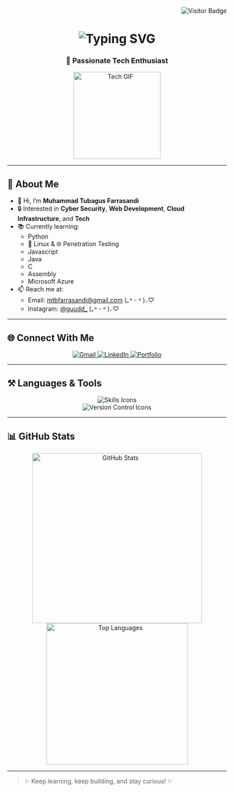 <!-- Visitor Badge -->
<p align="right">
  <img src="https://visitor-badge.laobi.icu/badge?page_id=FaYeest.FaYeest" alt="Visitor Badge" />
</p>

<!-- Typing Heading -->
<h1 align="center">
  <img src="https://readme-typing-svg.demolab.com/?lines=Hello!;Welcome+to+my+profile!&center=true&size=30" alt="Typing SVG" />
</h1>

<!-- Subtitle -->
<h3 align="center">🚀 Passionate Tech Enthusiast</h3>

<!-- Animated GIF -->
<div align="center">
  <img src="https://i.giphy.com/media/v1.Y2lkPTc5MGI3NjExNWNmMHp5ZW0zZndhdG42aDdtaWN4NzRleXd2czkzdWg0c2FlbTBxdiZlcD12MV9pbnRlcm5hbF9naWZfYnlfaWQmY3Q9Zw/f0yOYF0EtwSVa/giphy.gif" width="200" alt="Tech GIF" />
</div>

---

## 👋 About Me

- 👤 Hi, I’m **Muhammad Tubagus Farrasandi**
- 🔒 Interested in **Cyber Security**, **Web Development**, **Cloud Infrastructure**, and **Tech**
- 📚 Currently learning:
  - Python
  - 🐧 Linux & 🌐 Penetration Testing
  - Javascript
  - Java
  - C
  - Assembly
  - Microsoft Azure
- 📫 Reach me at:
  - Email: [mtbfarrasandi@gmail.com](mailto:mtbfarrasandi@gmail.com) (｡˃ ᵕ ˂ )⸝♡
  - Instagram: [@guudd_](https://www.instagram.com/guudd_?igsh=M2xreTVpNDF5YWxm) (｡˃ ᵕ ˂ )⸝♡

---

## 🌐 Connect With Me

<div align="center">
  <a href="mailto:mtbfarrasandi@gmail.com">
    <img src="https://img.shields.io/badge/Gmail-333333?style=for-the-badge&logo=gmail&logoColor=red" alt="Gmail" />
  </a>
  <a href="https://www.linkedin.com/in/muhammad-tubagus-farrasandi" target="_blank">
    <img src="https://img.shields.io/badge/LinkedIn-0077B5?style=for-the-badge&logo=linkedin&logoColor=white" alt="LinkedIn" />
  </a>
  <a href="https://your-portfolio-link" target="_blank">
    <img src="https://img.shields.io/badge/Portfolio-FF5722?style=for-the-badge&logo=todoist&logoColor=white" alt="Portfolio" />
  </a>
</div>

---

## ⚒️ Languages & Tools

<div align="center">
  <img src="https://skillicons.dev/icons?i=python,linux,html,css,javascript,java,c,unity" alt="Skills Icons" />
  <br/>
  <img src="https://skillicons.dev/icons?i=git,github" alt="Version Control Icons" />
</div>

---

## 📊 GitHub Stats

<div align="center">
  <img width="390" src="https://github-readme-stats.vercel.app/api?username=FaYeest&count_private=true&show_icons=true&theme=react&rank_icon=github&border_radius=10" alt="GitHub Stats"/>
  <br/>
  <img width="325" src="https://github-readme-stats.vercel.app/api/top-langs/?username=FaYeest&hide=html&langs_count=8&layout=compact&theme=react&border_radius=10&size_weight=0.5&count_weight=0.5&exclude_repo=github-readme-stats" alt="Top Languages"/>
</div>

---

> ✨ Keep learning, keep building, and stay curious! ✨
